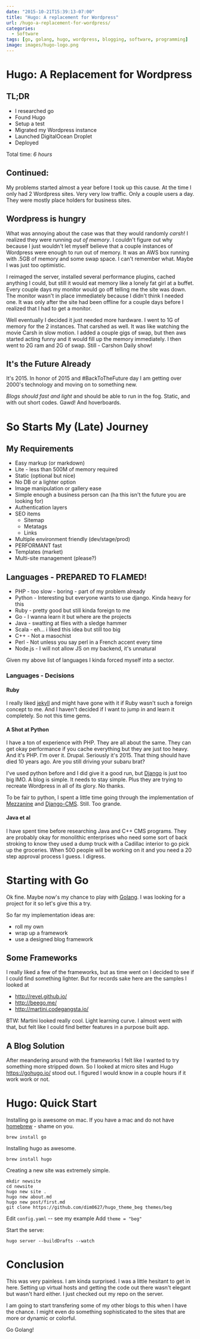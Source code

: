 ```yaml
---
date: "2015-10-21T15:39:13-07:00"
title: "Hugo: A replacement for Wordpress"
url: /hugo-a-replacement-for-wordpress/
categories:
  - Software
tags: [go, golang, hugo, wordpress, blogging, software, programming]
image: images/hugo-logo.png
---
```



# Hugo: A Replacement for Wordpress

## TL;DR

- I researched go
- Found Hugo
- Setup a test
- Migrated my Wordpress instance
- Launched DigitalOcean Droplet
- Deployed

Total time: _6 hours_

## Continued:

My problems started almost a year before I took up this cause. At the time I only had 2 Wordpress sites. Very very low traffic.  Only a couple users a day.  They were mostly place holders for business sites.  

## Wordpress is hungry

What was annoying about the case was that they would randomly _carsh_! I realized they were running _out of memory_. I couldn't figure out why because I just wouldn't let myself believe that a couple instances of Wordpress were enough to run out of memory. It was an AWS box running with .5GB of memory and some swap space. I can't remember what. Maybe I was just too optimistic.


I reimaged the server, installed several performance plugins, cached anything I could, but still it would eat memory like a lonely fat girl at a buffet. Every couple days my monitor would go off telling me the site was down. The monitor wasn't in place immediately because I didn't think I needed one. It was only after the site had been offline for a couple days before I realized that I had to get a monitor.


Well eventually I decided it just needed more hardware. I went to 1G of memory for the 2 instances. That carshed as well. It was like watching the movie Carsh in slow motion. I added a couple gigs of swap, but then aws started acting funny and it would fill up the memory immediately. I then went to 2G ram and 2G of swap. Still - Carshon Daily show!

## It's the Future Already

It's 2015. In honor of 2015 and #BackToTheFuture day I am getting over 2000's technology and moving on to something new.

_Blogs should fast and light_ and should be able to run in the fog. Static, and with out short codes. Gawd! And hoverboards.


# So Starts My (Late) Journey


## My Requirements

- Easy markup (or markdown)
- Lite - less than 500M of memory required
- Static (optional but nice)
- No DB or a lighter option
- Image manipulation or gallery ease
- Simple enough a business person can (ha this isn't the future you are looking for)
- Authentication layers
- SEO items
    - Sitemap
    - Metatags
    - Links
- Multiple environment friendly (dev/stage/prod)
- PERFORMANT fast
- Templates (market)
- Multi-site management (please?)

## Languages - PREPARED TO FLAMED!

- PHP - too slow - boring - part of my problem already
- Python - Interesting but everyone wants to use django. Kinda heavy for this
- Ruby - pretty good but still kinda foreign to me
- Go - I wanna learn it but where are the projects
- Java - swatting at flies with a sledge hammer
- Scala - eh... i liked this idea but still too big
- C++ - Not a masochist
- Perl - Not unless you say perl in a French accent every time
- Node.js - I will not allow JS on my backend, it's unnatural


Given my above list of languages I kinda forced myself into a sector.  

### Languages - Decisions

#### Ruby

I really liked [jekyll](http://jekyllrb.com/docs/home/) and might have gone with it if Ruby wasn't such a foreign concept to me. And I haven't decided if I want to jump in and learn it completely. So not this time gems.

#### A Shot at Python

I have a ton of experience with PHP. They are all about the same. They can get okay performance if you cache everything but they are just too heavy. And it's PHP. I'm over it. Drupal. Seriously it's 2015. That thing should have died 10 years ago.  Are you still driving your subaru brat?

I've used python before and I did give it a good run, but [Django](https://www.djangoproject.com/) is just too big IMO. A blog is simple. It needs to stay simple. Plus they are trying to recreate Wordpress in all of its glory. No thanks.

To be fair to python, I spent a little time going through the implementation of [Mezzanine](http://mezzanine.jupo.org/) and [Django-CMS](http://www.django-cms.org/en/).  Still. Too grande.

#### Java et al

I have spent time before researching Java and C++ CMS programs. They are probably okay for monolithic enterprises who need some sort of back stroking to know they used a dump truck with a Cadillac interior to go pick up the groceries.  When 500 people will be working on it and you need a 20 step approval process I guess. I digress.

# Starting with Go

Ok fine. Maybe now's my chance to play with [Golang](https://golang.org/). I was looking for a project for it so let's give this a try.

So far my implementation ideas are:
- roll my own
- wrap up a framework
- use a designed blog framework


## Some Frameworks

I really liked a few of the frameworks, but as time went on I decided to see if I could find something lighter. But for records sake here are the samples I looked at

- http://revel.github.io/
- http://beego.me/
- http://martini.codegangsta.io/

BTW: Martini looked really cool. Light learning curve. I almost went with that, but felt like I could find better features in a purpose built app.

## A Blog Solution

After meandering around with the frameworks I felt like I wanted to try something more stripped down. So I looked at micro sites and Hugo https://gohugo.io/ stood out.  I figured I would know in a couple hours if it work work or not.  


# Hugo: Quick Start

Installing go is awesome on mac. If you have a mac and do not have [homebrew](http://brew.sh/) - shame on you.

    brew install go

Installing hugo as awesome.

    brew install hugo

Creating a new site was extremely simple.

    mkdir newsite
    cd newsite
    hugo new site .
    hugo new about.md
    hugo new post/first.md
    git clone https://github.com/dim0627/hugo_theme_beg themes/beg

Edit `config.yaml` -- see my example
Add `theme = "beg"`

Start the serve:

    hugo server --buildDrafts --watch

# Conclusion

This was very painless. I am kinda surprised. I was a little hesitant to get in here. Setting up virtual hosts and getting the code out there wasn't elegant but wasn't hard either. I just checked out my repo on the server.

I am going to start transfering some of my other blogs to this when I have the chance. I might even do something sophisticated to the sites that are more or dynamic or colorful.

Go Golang!
